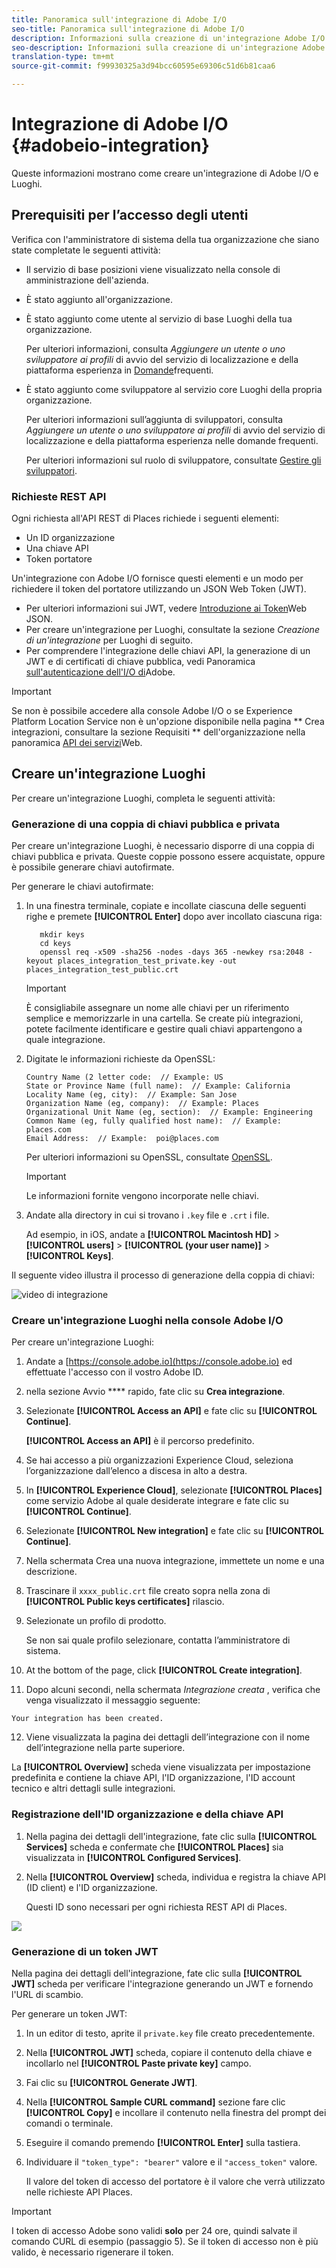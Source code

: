 ```yaml
---
title: Panoramica sull'integrazione di Adobe I/O
seo-title: Panoramica sull'integrazione di Adobe I/O
description: Informazioni sulla creazione di un'integrazione Adobe I/O.
seo-description: Informazioni sulla creazione di un'integrazione Adobe I/O.
translation-type: tm+mt
source-git-commit: f99930325a3d94bcc60595e69306c51d6b81caa6

---
```



# Integrazione di Adobe I/O {#adobeio-integration}

Queste informazioni mostrano come creare un'integrazione di Adobe I/O e Luoghi.

## Prerequisiti per l’accesso degli utenti

Verifica con l'amministratore di sistema della tua organizzazione che siano state completate le seguenti attività:

* Il servizio di base posizioni viene visualizzato nella console di amministrazione dell'azienda.
* È stato aggiunto all'organizzazione.
* È stato aggiunto come utente al servizio di base Luoghi della tua organizzazione.

   Per ulteriori informazioni, consulta *Aggiungere un utente o uno sviluppatore ai profili* di avvio del servizio di localizzazione e della piattaforma esperienza in [Domande](/help/places-faqs.md)frequenti.

* È stato aggiunto come sviluppatore al servizio core Luoghi della propria organizzazione.

   Per ulteriori informazioni sull’aggiunta di sviluppatori, consulta *Aggiungere un utente o uno sviluppatore ai profili* di avvio del servizio di localizzazione e della piattaforma esperienza nelle domande [](/help/places-faqs.md)frequenti.

   Per ulteriori informazioni sul ruolo di sviluppatore, consultate [Gestire gli sviluppatori](https://helpx.adobe.com/enterprise/using/manage-developers.html).

### Richieste REST API

Ogni richiesta all'API REST di Places richiede i seguenti elementi:

* Un ID organizzazione
* Una chiave API
* Token portatore

Un'integrazione con Adobe I/O fornisce questi elementi e un modo per richiedere il token del portatore utilizzando un JSON Web Token (JWT).

* Per ulteriori informazioni sui JWT, vedere [Introduzione ai Token](https://jwt.io/introduction/)Web JSON.
* Per creare un'integrazione per Luoghi, consultate la sezione *Creazione di un'integrazione* per Luoghi di seguito.
* Per comprendere l'integrazione delle chiavi API, la generazione di un JWT e di certificati di chiave pubblica, vedi Panoramica [sull'autenticazione dell'I/O di](https://www.adobe.io/apis/cloudplatform/console/authentication/gettingstarted.html)Adobe.

>[!IMPORTANT]
>
>Se non è possibile accedere alla console Adobe I/O o se Experience Platform Location Service non è un'opzione disponibile nella pagina ** Crea integrazioni, consultare la sezione Requisiti ** dell'organizzazione nella panoramica [API dei servizi](/help/web-service-api/places-web-services.md)Web.

## Creare un'integrazione Luoghi

Per creare un'integrazione Luoghi, completa le seguenti attività:

### Generazione di una coppia di chiavi pubblica e privata

Per creare un'integrazione Luoghi, è necessario disporre di una coppia di chiavi pubblica e privata. Queste coppie possono essere acquistate, oppure è possibile generare chiavi autofirmate.

Per generare le chiavi autofirmate:

1. In una finestra terminale, copiate e incollate ciascuna delle seguenti righe e premete **[!UICONTROL Enter]** dopo aver incollato ciascuna riga:

   ```text
      mkdir keys
      cd keys
      openssl req -x509 -sha256 -nodes -days 365 -newkey rsa:2048 -keyout places_integration_test_private.key -out    places_integration_test_public.crt
   ```

   >[!IMPORTANT]
   >
   >È consigliabile assegnare un nome alle chiavi per un riferimento semplice e memorizzarle in una cartella. Se create più integrazioni, potete facilmente identificare e gestire quali chiavi appartengono a quale integrazione.

2. Digitate le informazioni richieste da OpenSSL:

   ```text
   Country Name (2 letter code:  // Example: US
   State or Province Name (full name):  // Example: California
   Locality Name (eg, city):  // Example: San Jose
   Organization Name (eg, company):  // Example: Places
   Organizational Unit Name (eg, section):  // Example: Engineering
   Common Name (eg, fully qualified host name):  // Example: places.com
   Email Address:  // Example:  poi@places.com
   ```

   Per ulteriori informazioni su OpenSSL, consultate [OpenSSL](https://www.openssl.org/).

   >[!IMPORTANT]
   >
   >Le informazioni fornite vengono incorporate nelle chiavi.

3. Andate alla directory in cui si trovano i `.key` file e `.crt` i file.

   Ad esempio, in iOS, andate a **[!UICONTROL Macintosh HD]** &gt; **[!UICONTROL users]** &gt; **[!UICONTROL (your user name)]** &gt; **[!UICONTROL Keys]**.

Il seguente video illustra il processo di generazione della coppia di chiavi:

![video di integrazione](/help/assets/places_integration_video.gif)

### Creare un'integrazione Luoghi nella console Adobe I/O

Per creare un'integrazione Luoghi:

1. Andate a [https://console.adobe.io](https://console.adobe.io) ed effettuate l'accesso con il vostro Adobe ID.
2. nella sezione Avvio **** rapido, fate clic su **Crea integrazione**.
3. Selezionate **[!UICONTROL Access an API]** e fate clic su **[!UICONTROL Continue]**.

   **[!UICONTROL Access an API]** è il percorso predefinito.

4. Se hai accesso a più organizzazioni Experience Cloud, seleziona l’organizzazione dall’elenco a discesa in alto a destra.
5. In **[!UICONTROL Experience Cloud]**, selezionate **[!UICONTROL Places]** come servizio Adobe al quale desiderate integrare e fate clic su **[!UICONTROL Continue]**.
6. Selezionate **[!UICONTROL New integration]** e fate clic su **[!UICONTROL Continue]**.
7. Nella schermata Crea una nuova integrazione, immettete un nome e una descrizione.
8. Trascinare il `xxxx_public.crt` file creato sopra nella zona di **[!UICONTROL Public keys certificates]** rilascio.
9. Selezionate un profilo di prodotto.

   Se non sai quale profilo selezionare, contatta l’amministratore di sistema.
10. At the bottom of the page, click **[!UICONTROL Create integration]**.
11. Dopo alcuni secondi, nella schermata *Integrazione creata* , verifica che venga visualizzato il messaggio seguente:

   `Your integration has been created.`

12. Viene visualizzata la pagina dei dettagli dell’integrazione con il nome dell’integrazione nella parte superiore.

   La **[!UICONTROL Overview]** scheda viene visualizzata per impostazione predefinita e contiene la chiave API, l'ID organizzazione, l'ID account tecnico e altri dettagli sulle integrazioni.

### Registrazione dell'ID organizzazione e della chiave API

1. Nella pagina dei dettagli dell'integrazione, fate clic sulla **[!UICONTROL Services]** scheda e confermate che **[!UICONTROL Places]** sia visualizzata in **[!UICONTROL Configured Services]**.
2. Nella **[!UICONTROL Overview]** scheda, individua e registra la chiave API (ID client) e l'ID organizzazione.

   Questi ID sono necessari per ogni richiesta REST API di Places.

![](/help/assets/places_orgid_api-key.png)

### Generazione di un token JWT

Nella pagina dei dettagli dell'integrazione, fate clic sulla **[!UICONTROL JWT]** scheda per verificare l'integrazione generando un JWT e fornendo l'URL di scambio.

Per generare un token JWT:

1. In un editor di testo, aprite il `private.key` file creato precedentemente.
2. Nella **[!UICONTROL JWT]** scheda, copiare il contenuto della chiave e incollarlo nel **[!UICONTROL Paste private key]** campo.
3. Fai clic su **[!UICONTROL Generate JWT]**.
4. Nella **[!UICONTROL Sample CURL command]** sezione fare clic **[!UICONTROL Copy]** e incollare il contenuto nella finestra del prompt dei comandi o terminale.
5. Eseguire il comando premendo **[!UICONTROL Enter]** sulla tastiera.
6. Individuare il `"token_type": "bearer"` valore e il `"access_token"` valore.

   Il valore del token di accesso del portatore è il valore che verrà utilizzato nelle richieste API Places.

>[!IMPORTANT]
>
>I token di accesso Adobe sono validi **solo** per 24 ore, quindi salvate il comando CURL di esempio (passaggio 5). Se il token di accesso non è più valido, è necessario rigenerare il token.
